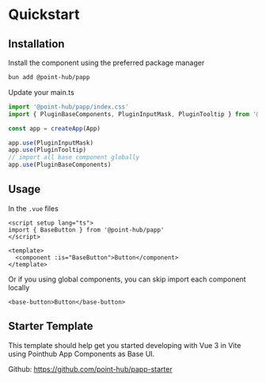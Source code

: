 # Quickstart

## Installation

Install the component using the preferred package manager

```sh
bun add @point-hub/papp
```

Update your main.ts

```ts
import '@point-hub/papp/index.css'
import { PluginBaseComponents, PluginInputMask, PluginTooltip } from '@point-hub/papp'

const app = createApp(App)

app.use(PluginInputMask)
app.use(PluginTooltip)
// import all base component globally
app.use(PluginBaseComponents)
```

## Usage

In the `.vue` files

```vue
<script setup lang="ts">
import { BaseButton } from '@point-hub/papp'
</script>

<template>
  <component :is="BaseButton">Button</component>
</template>
```

Or if you using global components, you can skip import each component locally

```vue
<base-button>Button</base-button>
```

## Starter Template

This template should help get you started developing with Vue 3 in Vite using Pointhub App Components as Base UI.

Github: https://github.com/point-hub/papp-starter

